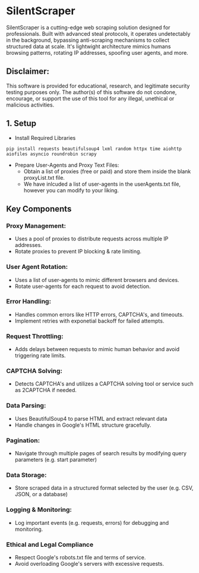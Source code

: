 # SilentScraper
SilentScraper is a cutting-edge web scraping solution designed for professionals. Built with advanced steal protocols, it operates undetectably in the background, bypassing anti-scraping mechanisms to collect structured data at scale. It's lightwight architecture mimics humans browsing patterns, rotating IP addresses, spoofing user agents, and more.

## Disclaimer:
This software is provided for educational, research, and legitimate security testing purposes only. The author(s) of this software do not condone, encourage, or support the use of this tool for any illegal, unethical or malicious activities.

## 1. Setup
* Install Required Libraries
```
pip install requests beautifulsoup4 lxml random httpx time aiohttp aiofiles asyncio roundrobin scrapy
```
* Prepare User-Agents and Proxy Text Files:
  * Obtain a list of proxies (free or paid) and store them inside the blank proxyList.txt file.
  * We have inlcuded a list of user-agents in the userAgents.txt file, however you can modify to your liking.


## Key Components

### Proxy Management:
* Uses a pool of proxies to distribute requests across multiple IP addresses.
* Rotate proxies to prevent IP blocking & rate limiting.

### User Agent Rotation:
* Uses a list of user-agents to mimic different browsers and devices.
* Rotate user-agents for each request to avoid detection.

### Error Handling:
* Handles common errors like HTTP errors, CAPTCHA's, and timeouts.
* Implement retries with exponetial backoff for failed attempts.

### Request Throttling:
* Adds delays between requests to mimic human behavior and avoid triggering rate limits.

### CAPTCHA Solving:
* Detects CAPTCHA's and utilizes a CAPTCHA solving tool or service such as 2CAPTCHA if needed.

### Data Parsing:
* Uses BeautifulSoup4 to parse HTML and extract relevant data
* Handle changes in Google's HTML structure gracefully.

### Pagination:
* Navigate through multiple pages of search results by modifying query parameters (e.g. start parameter)

### Data Storage:
* Store scraped data in a structured format selected by the user (e.g. CSV, JSON, or a database)

### Logging & Monitoring:
* Log important events (e.g. requests, errors) for debugging and monitoring.

### Ethical and Legal Compliance
* Respect Google's robots.txt file and terms of service.
* Avoid overloading Google's servers with excessive requests.

